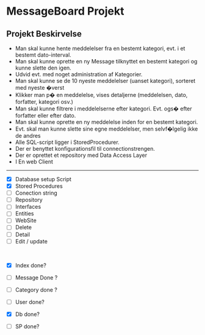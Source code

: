 # MessageBoard Projekt

## Projekt Beskirvelse


- Man skal kunne hente meddelelser fra en bestemt kategori, evt. i et bestemt dato-interval. 
- Man skal kunne oprette en ny Message tilknyttet en bestemt kategori og kunne slette den igen.
- Udvid evt. med noget administration af Kategorier.
- Man skal kunne se de 10 nyeste meddelelser (uanset kategori), sorteret med nyeste �verst
- Klikker man p� en meddelelse, vises detaljerne (meddelelsen, dato, forfatter, kategori osv.)
- Man skal kunne filtrere i meddelelserne efter kategori. Evt. ogs� efter forfatter eller efter dato.
- Man skal kunne oprette en ny meddelelse inden for en bestemt kategori.
- Evt. skal man kunne slette sine egne meddelelser, men selvf�lgelig ikke de andres
- Alle SQL-script ligger i StoredProcedurer.
- Der er benyttet konfigurationsfil til connectionstrengen.
- Der er oprettet et repository med Data Access Layer
- I En web Client

___

- [x] Database setup Script
- [x] Stored Procedures
- [ ] Conection string
- [ ] Repository
- [ ] Interfaces
- [ ] Entities
- [ ] WebSite
- [ ] Delete
- [ ] Detail
- [ ] Edit / update

<br>

- [x] Index done?
- [ ] Message Done ?
- [ ] Category done ?
- [ ] User done?
- [x] Db done?
- [ ] SP done?

